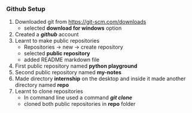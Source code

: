 <h3> Github Setup </h3>

1. Downloaded git from https://git-scm.com/downloads 
    - selected **download for windows** option 
2. Created a ***github*** account 
3. Learnt to make public repositories
    - Repositories -> new -> create repository 
    - selected **public repository** 
    - added README markdown file 
4. First public repository named **python playground**
5. Second public repository named **my-notes**
6. Made directory **internship** on the desktop and inside it made another directory named **repo**
7. Learnt to clone repositories 
    - In command line used a command ***git clone <URL>***
    - cloned both public repositories in **repo** folder 

